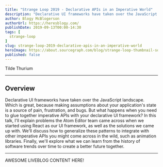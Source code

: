 ```yaml
---
title: "Strange Loop 2019 - Declarative APIs in an Imperative World"
description: "Declarative UI frameworks have taken over the JavaScript landscape. Which is great, because making assumptions about your application's state is a source of pain, frustration, and bugs. But what happens when you need to glue together imperative APIs with your declarative UI framework? In this talk, I'll explain problems the Atom Editor team came across when we started using React as our UI framework, as well as the solutions we came up with. We'll discuss how to generalize these patterns to integrate with other imperative APIs you might come across in the wild, such as animation libraries. Finally, we'll explore what we can learn from the history of software trends over time to create a better future together."
author: Blogy McBlogerson
authorUrl: https://heresblogy.com/
publishDate: 2019-09-13T00:00-14:30
tags: [
  strange-loop
]
slug: strange-loop-2019-declarative-apis-in-an-imperative-world
heroImage: https://about.sourcegraph.com/blog/strange-loop-thumbnail-square-v2.jpg
published: false
---
```


<div className="container p-0 liveblog-presenters">
  <div className="row m-0">
      <p className=" mr-12 m-0">
        <span className="liveblog-presenters__name">Tilde Thurium</span>
        <a href="https://twitter.com/annthurium" target="_blank" title="Twitter"><i className="fa fa-twitter pr-2"></i></a>
        <a href="https://github.com/annthurium" target="_blank" title="GitHub"><i className="fa fa-github pr-2"></i></a>
      </p>
  </div>
</div>

---

## Overview

Declarative UI frameworks have taken over the JavaScript landscape. Which is great, because making assumptions about your application's state is a source of pain, frustration, and bugs. But what happens when you need to glue together imperative APIs with your declarative UI framework? In this talk, I'll explain problems the Atom Editor team came across when we started using React as our UI framework, as well as the solutions we came up with. We'll discuss how to generalize these patterns to integrate with other imperative APIs you might come across in the wild, such as animation libraries. Finally, we'll explore what we can learn from the history of software trends over time to create a better future together.

---

AWESOME LIVEBLOG CONTENT HERE!

<!-- Note on images
  Images (e.g. my_image.jpg) should be put in the `website/static/blog/strange-loop-2019` directory, with the path to the image in your post being `/blog/strange-loop-2019/my_image.jpg`. If you'd rather host the images somewhere else for ease of use, that's fine too.

  Please also try to keep your images to a reasonable size by:
    - Using JPEG compression, unless image is mostly solid color 
    - JPEG compression set between 60%-80%
    - Resizing the image to be no wider then 750px
    - If PNG, use a tool like ImageOptim (https://imageoptim.com/mac) to optimize the file size

  I suggest re-sizing and compressing all the images in one batch as a last step.
-->  

